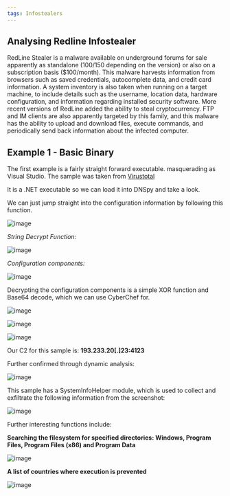 ```yaml
---
tags: Infostealers
---
```

## Analysing Redline Infostealer

RedLine Stealer is a malware available on underground forums for sale apparently as standalone ($100/$150 depending on the version) or also on a subscription basis ($100/month). This malware harvests information from browsers such as saved credentials, autocomplete data, and credit card information.
A system inventory is also taken when running on a target machine, to include details such as the username, location data, hardware configuration, and information regarding installed security software. More recent versions of RedLine added the ability to steal cryptocurrency.
FTP and IM clients are also apparently targeted by this family, and this malware has the ability to upload and download files, execute commands, and periodically send back information about the infected computer.

## Example 1 - Basic Binary

The first example is a fairly straight forward executable. masquerading as Visual Studio.
The sample was taken from [Virustotal](https://www.virustotal.com/gui/file/00027b455d6cdceaa6f4167761bd6e92db768c183c69504ba9dd6e740c29a7a8)

It is a .NET executable so we can load it into DNSpy and take a look.

We can just jump straight into the configuration information by following this function.

![image](https://github.com/MZHeader/MZHeader.github.io/assets/151963631/2445aa8f-9ab5-421a-8d4a-caebd3091bb7)

_String Decrypt Function:_

![image](https://github.com/MZHeader/MZHeader.github.io/assets/151963631/185621de-4440-4c79-b61e-8b64ad399400)

_Configuration components:_

![image](https://github.com/MZHeader/MZHeader.github.io/assets/151963631/0312b01c-c8bb-4ccf-8c54-0b3e6d23e37a)


Decrypting the configuration components is a simple XOR function and Base64 decode, which we can use CyberChef for.

![image](https://github.com/MZHeader/MZHeader.github.io/assets/151963631/8804ae0b-d56f-48ca-b1ec-ba70c7c64760)

![image](https://github.com/MZHeader/MZHeader.github.io/assets/151963631/5041f69d-9224-4b72-9d72-376e63f2a14a)

![image](https://github.com/MZHeader/MZHeader.github.io/assets/151963631/2931cbc6-e5bc-4311-9cee-f055a0aaf956)

Our C2 for this sample is: **193.233.20[.]23:4123**

Further confirmed through dynamic analysis:

![image](https://github.com/MZHeader/MZHeader.github.io/assets/151963631/b901a6d1-fa26-42dc-a06e-f7dc8bde8dec)


This sample has a SystemInfoHelper module, which is used to collect and exfiltrate the following information from the screenshot:

![image](https://github.com/MZHeader/MZHeader.github.io/assets/151963631/2c9ea060-6df2-4810-a814-fbed07f3a73e)

Further interesting functions include:

**Searching the filesystem for specified directories: Windows, Program Files, Program Files (x86) and Program Data**

![image](https://github.com/MZHeader/MZHeader.github.io/assets/151963631/0b9e592c-b490-4a0e-b135-8612d26a95fe)

**A list of countries where execution is prevented**

![image](https://github.com/MZHeader/MZHeader.github.io/assets/151963631/ee0b8558-4f0a-42ed-9988-75d526cadf6e)










